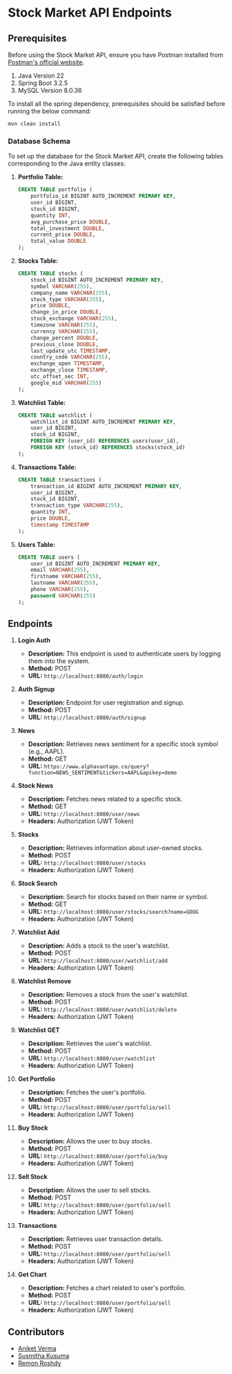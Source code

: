 # Stock Market API Endpoints

## Prerequisites

Before using the Stock Market API, ensure you have Postman installed from [Postman's official website](https://www.postman.com/).
1. Java Version 22
2. Spring Boot 3.2.5
3. MySQL Version 8.0.36


To install all the spring dependency, prerequisites should be satisfied before running the below command:
```
mvn clean install
```

### Database Schema

To set up the database for the Stock Market API, create the following tables corresponding to the Java entity classes:

1. **Portfolio Table:**
    ```sql
    CREATE TABLE portfolio (
        portfolio_id BIGINT AUTO_INCREMENT PRIMARY KEY,
        user_id BIGINT,
        stock_id BIGINT,
        quantity INT,
        avg_purchase_price DOUBLE,
        total_investment DOUBLE,
        current_price DOUBLE,
        total_value DOUBLE
    );
    ```

2. **Stocks Table:**
    ```sql
    CREATE TABLE stocks (
        stock_id BIGINT AUTO_INCREMENT PRIMARY KEY,
        symbol VARCHAR(255),
        company_name VARCHAR(255),
        stock_type VARCHAR(255),
        price DOUBLE,
        change_in_price DOUBLE,
        stock_exchange VARCHAR(255),
        timezone VARCHAR(255),
        currency VARCHAR(255),
        change_percent DOUBLE,
        previous_close DOUBLE,
        last_update_utc TIMESTAMP,
        country_code VARCHAR(255),
        exchange_open TIMESTAMP,
        exchange_close TIMESTAMP,
        utc_offset_sec INT,
        google_mid VARCHAR(255)
    );
    ```

3. **Watchlist Table:**
    ```sql
    CREATE TABLE watchlist (
        watchlist_id BIGINT AUTO_INCREMENT PRIMARY KEY,
        user_id BIGINT,
        stock_id BIGINT,
        FOREIGN KEY (user_id) REFERENCES users(user_id),
        FOREIGN KEY (stock_id) REFERENCES stocks(stock_id)
    );
    ```

4. **Transactions Table:**
    ```sql
    CREATE TABLE transactions (
        transaction_id BIGINT AUTO_INCREMENT PRIMARY KEY,
        user_id BIGINT,
        stock_id BIGINT,
        transaction_type VARCHAR(255),
        quantity INT,
        price DOUBLE,
        timestamp TIMESTAMP
    );
    ```

5. **Users Table:**
    ```sql
    CREATE TABLE users (
        user_id BIGINT AUTO_INCREMENT PRIMARY KEY,
        email VARCHAR(255),
        firstname VARCHAR(255),
        lastname VARCHAR(255),
        phone VARCHAR(255),
        password VARCHAR(255)
    );
    ```

## Endpoints

1. **Login Auth**
    - **Description:** This endpoint is used to authenticate users by logging them into the system.
    - **Method:** POST
    - **URL:** `http://localhost:8080/auth/login`

2. **Auth Signup**
    - **Description:** Endpoint for user registration and signup.
    - **Method:** POST
    - **URL:** `http://localhost:8080/auth/signup`

3. **News**
    - **Description:** Retrieves news sentiment for a specific stock symbol (e.g., AAPL).
    - **Method:** GET
    - **URL:** `https://www.alphavantage.co/query?function=NEWS_SENTIMENT&tickers=AAPL&apikey=demo`

4. **Stock News**
    - **Description:** Fetches news related to a specific stock.
    - **Method:** GET
    - **URL:** `http://localhost:8080/user/news`
    - **Headers:** Authorization (JWT Token)

5. **Stocks**
    - **Description:** Retrieves information about user-owned stocks.
    - **Method:** POST
    - **URL:** `http://localhost:8080/user/stocks`
    - **Headers:** Authorization (JWT Token)

6. **Stock Search**
    - **Description:** Search for stocks based on their name or symbol.
    - **Method:** GET
    - **URL:** `http://localhost:8080/user/stocks/search?name=GOOG`
    - **Headers:** Authorization (JWT Token)

7. **Watchlist Add**
    - **Description:** Adds a stock to the user's watchlist.
    - **Method:** POST
    - **URL:** `http://localhost:8080/user/watchlist/add`
    - **Headers:** Authorization (JWT Token)

8. **Watchlist Remove**
    - **Description:** Removes a stock from the user's watchlist.
    - **Method:** POST
    - **URL:** `http://localhost:8080/user/watchlist/delete`
    - **Headers:** Authorization (JWT Token)

9. **Watchlist GET**
    - **Description:** Retrieves the user's watchlist.
    - **Method:** POST
    - **URL:** `http://localhost:8080/user/watchlist`
    - **Headers:** Authorization (JWT Token)

10. **Get Portfolio**
    - **Description:** Fetches the user's portfolio.
    - **Method:** POST
    - **URL:** `http://localhost:8080/user/portfolio/sell`
    - **Headers:** Authorization (JWT Token)

11. **Buy Stock**
    - **Description:** Allows the user to buy stocks.
    - **Method:** POST
    - **URL:** `http://localhost:8080/user/portfolio/buy`
    - **Headers:** Authorization (JWT Token)

12. **Sell Stock**
    - **Description:** Allows the user to sell stocks.
    - **Method:** POST
    - **URL:** `http://localhost:8080/user/portfolio/sell`
    - **Headers:** Authorization (JWT Token)

13. **Transactions**
    - **Description:** Retrieves user transaction details.
    - **Method:** POST
    - **URL:** `http://localhost:8080/user/portfolio/sell`
    - **Headers:** Authorization (JWT Token)

14. **Get Chart**
    - **Description:** Fetches a chart related to user's portfolio.
    - **Method:** POST
    - **URL:** `http://localhost:8080/user/portfolio/sell`
    - **Headers:** Authorization (JWT Token)

## Contributors

- [Aniket Verma](https://github.com/aniketverma-7)
- [Susmitha Kusuma](https://github.com/SushieeK)
- [Remon Roshdy](https://github.com/remonroshdy) 

